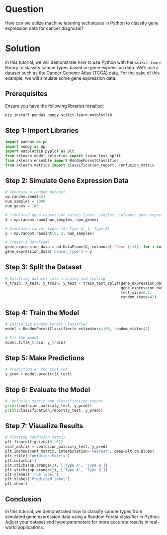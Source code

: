 # Question
How can we utilize machine learning techniques in Python to classify gene expression data for cancer diagnosis?

# Solution

In this tutorial, we will demonstrate how to use Python with the `scikit-learn` library to classify cancer types based on gene expression data. We’ll use a dataset such as the Cancer Genome Atlas (TCGA) data. For the sake of this example, we will simulate some gene expression data.

## Prerequisites

Ensure you have the following libraries installed:
```bash
pip install pandas numpy scikit-learn matplotlib
```

## Step 1: Import Libraries
```python
import pandas as pd
import numpy as np
import matplotlib.pyplot as plt
from sklearn.model_selection import train_test_split
from sklearn.ensemble import RandomForestClassifier
from sklearn.metrics import classification_report, confusion_matrix
```

## Step 2: Simulate Gene Expression Data
```python
# Generate a random dataset
np.random.seed(42)
num_samples = 1000
num_genes = 100

# Simulated gene expression values (rows: samples, columns: gene expressions)
X = np.random.rand(num_samples, num_genes)

# Simulated cancer types (0: Type A, 1: Type B)
y = np.random.randint(0, 2, num_samples)

# Create a DataFrame
gene_expression_data = pd.DataFrame(X, columns=[f'Gene_{i+1}' for i in range(num_genes)])
gene_expression_data['Cancer_Type'] = y
```

## Step 3: Split the Dataset
```python
# Splitting dataset into training and testing
X_train, X_test, y_train, y_test = train_test_split(gene_expression_data.iloc[:, :-1], 
                                                    gene_expression_data['Cancer_Type'], 
                                                    test_size=0.2,
                                                    random_state=42)
```

## Step 4: Train the Model
```python
# Initialize Random Forest Classifier
model = RandomForestClassifier(n_estimators=100, random_state=42)

# Fit the model
model.fit(X_train, y_train)
```

## Step 5: Make Predictions
```python
# Predicting on the test set
y_pred = model.predict(X_test)
```

## Step 6: Evaluate the Model
```python
# Confusion matrix and classification report
print(confusion_matrix(y_test, y_pred))
print(classification_report(y_test, y_pred))
```

## Step 7: Visualize Results
```python
# Plotting confusion matrix
plt.figure(figsize=(8, 6))
conf_matrix = confusion_matrix(y_test, y_pred)
plt.imshow(conf_matrix, interpolation='nearest', cmap=plt.cm.Blues)
plt.title('Confusion Matrix')
plt.colorbar()
plt.xticks(np.arange(2), ['Type A', 'Type B'])
plt.yticks(np.arange(2), ['Type A', 'Type B'])
plt.ylabel('True label')
plt.xlabel('Predicted label')
plt.show()
```

## Conclusion
In this tutorial, we demonstrated how to classify cancer types from simulated gene expression data using a Random Forest classifier in Python. Adjust your dataset and hyperparameters for more accurate results in real-world applications.